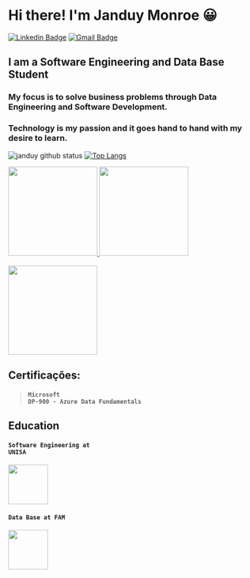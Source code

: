 # Hi there! I'm Janduy Monroe 😀

[![Linkedin Badge](https://img.shields.io/badge/-LinkedIn-blue?style=for-the-badge&logo=Linkedin&logoColor=white&link=https:https://www.linkedin.com/in/janduymonroe/)](https://www.linkedin.com/in/janduymonroe/)
[![Gmail Badge](https://img.shields.io/badge/-Gmail-c14438?style=for-the-badge&logo=Gmail&logoColor=white&link=mailto:janduymonroe@gmail.com)](mailto:janduymonroe@gmail.com)


## I am a Software Engineering and Data Base Student

### My focus is to solve business problems through Data Engineering and Software Development.
### Technology is my passion and it goes hand to hand with my desire to learn.

![janduy github status](https://github-readme-stats.vercel.app/api?username=janduymonroe)
[![Top Langs](https://github-readme-stats.vercel.app/api/top-langs/?username=janduymonroe&langs_count=9)](https://github.com/anuraghazra/github-readme-stats)




<!--
**janduymonroe/janduymonroe** is a ✨ _special_ ✨ repository because its `README.md` (this file) appears on your GitHub profile.

Here are some ideas to get you started:

- 🔭 I’m currently working on ...
- 🌱 I’m currently learning ...
- 👯 I’m looking to collaborate on ...
- 🤔 I’m looking for help with ...
- 💬 Ask me about ...
- 📫 How to reach me: ...
- 😄 Pronouns: ...
- ⚡ Fun fact: ...
-->
<a href="https://credentials.databricks.com/011875e8-b856-4592-adae-6b7d7fa9548e"> 
<img width = "180px" src = "https://api.accredible.com/v1/frontend/credential_website_embed_image/badge/34789337"> </a>
<a href="https://credentials.databricks.com/6d4cb008-752f-4493-be8f-15640fd7357a#gs.58o9no"> 
<img width = "180px" src = "https://api.accredible.com/v1/frontend/credential_website_embed_image/badge/34789682"> </a>

<br>
<br>
<a href="https://www.credly.com/badges/8ed1140b-70ca-4709-9954-d4f4c10cf476/public_url"> 
<img width = "180px" src = "https://images.credly.com/size/340x340/images/70eb1e3f-d4de-4377-a062-b20fb29594ea/azure-data-fundamentals-600x600.png"> </a> 


<br>

## Certificações:

> #### <code>Microsoft DP-900 - Azure Data Fundamentals </code>

## Education

 #### <code>Software Engineering at UNISA</code>
 <img width = "80px" src="https://progress-bar.dev/25">
  
 #### <code>Data Base at FAM</code>
<img width = "80px" src="https://progress-bar.dev/60">


